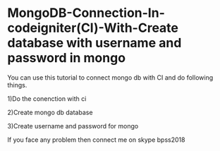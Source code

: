 # MongoDB-Connection-In-codeigniter(CI)-With-Create database with username and password in mongo

You can use this tutorial to connect mongo db with CI and do following things.

1)Do the conenction with ci

2)Create mongo db database

3)Create username and password for mongo

If you face any problem then connect me on skype bpss2018
